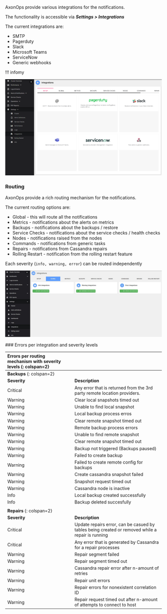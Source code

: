AxonOps provide various integrations for the notifications.

The functionality is accessible via ***Settings > Integrations***

The current integrations are:

* SMTP
* Pagerduty
* Slack
* Microsoft Teams
* ServiceNow
* Generic webhooks

!!! infomy 

![](2022-09-20-11-08-58.png)



###  Routing
AxonOps provide a rich routing mechanism for the notifications.

The current routing options are:

* Global - this will route all the notifications
* Metrics - notifications about the alerts on metrics
* Backups - notifications about the backups / restore
* Service Checks - notifications about the service checks / health checks
* Nodes - notifications raised from the nodes
* Commands - notifications from generic tasks
* Repairs - notifications from Cassandra repairs
* Rolling Restart - notification from the rolling restart feature

Each severity (`info, warning, error`) can be routed independently 

   ![](./routing.JPG)

### Errors per integration and severity levels

| **Errors per routing mechanism with severity levels** {: colspan=2} ||
| :------------ | :----------------------------------------------------------------------- |
| **Backups** {: colspan=2} |                                                              |
| **Severity**  | **Description** |
| Critical	    | Any error that is returned from the 3rd party remote location providers. |
| Warning	      | Clear local snapshots timed out                                          | 
| Warning	      | Unable to find local snapshot                                            | 
| Warning	      | Local backup process erros | 
| Warning	      | Clear remote snapshot timed out | 
| Warning	      | Remote backup process errors | 
| Warning	      | Unable to find remote snapshot | 
| Warning	      | Clear remote snapshot timed out | 
| Warning	      | Backup not triggered (Backups paused) | 
| Warning	      | Failed to create backup | 
| Warning	      | Failed to create remote config for backups | 
| Warning	      | Create cassandra snapshot failed | 
| Warning	      | Snapshot request timed out |
| Warning	      | Cassandra node is inactive | 
| Info	        | Local backup created successfully | 
| Info	        | Backup deleted succesfully | 
|||
| **Repairs** {: colspan=2} ||
| **Severity**  | **Description** |
| Critical	    | Update repairs error, can be casued by tables being created or removed while a repair is running  | 
| Critical	    | Any error that is generated by Cassandra for a repair processes | 
| Warning	      | Repair segment failed | 
| Warning	      | Repair segment timed out | 
| Warning	      | Cassandra repair error after n-amount of retries | 
| Warning	      | Repair unit errors | 
| Warning	      | Repair errors for nonexistent correlation ID | 
| Warning	      | Repair request timed out after n-amount of attempts to connect to host | 

